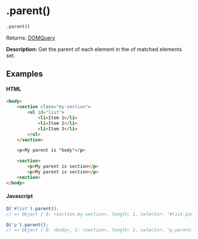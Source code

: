 # .parent()

```js
.parent()
```

Returns: [DOMQuery](../README.md#domquery-q)

**Description:** Get the parent of each element in the of matched elements set.

## Examples

#### HTML
```html
<body>
    <section class="my-section">
        <ul id="list">
            <li>Item 1</li>
            <li>Item 2</li>
            <li>Item 3</li>
        </ul>
    </section>

    <p>My parent is "body"</p>

    <section>
        <p>My parent is section</p>
        <p>My parent is section</p>
    <section>
</body>    
```

#### Javascript
```js
Q('#list').parent();
// => Object { 0: <section.my-section>, length: 1, selector: "#list.parent()" }

Q('p').parent();
// => Object { 0: <body>, 1: <section>, length: 2, selector: "p.parent()" }
```
